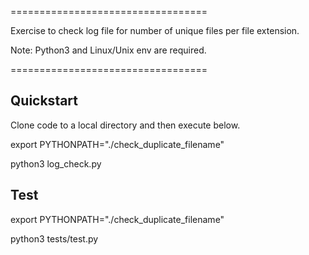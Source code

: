 ==================================

Exercise to check log file for number of unique files per file extension.

Note: Python3 and Linux/Unix env are required.

==================================


Quickstart
-----------
Clone code to a local directory and then execute below.

export PYTHONPATH="./check_duplicate_filename"

python3 log_check.py <log file name>

Test
--------

export PYTHONPATH="./check_duplicate_filename"

python3 tests/test.py
